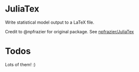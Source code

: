 # JuliaTex

<!-- [![Build Status](https://travis-ci.org/magerton/JuliaTex.jl.svg?branch=master)](https://travis-ci.org/magerton/JuliaTex.jl)

[![Coverage Status](https://coveralls.io/repos/magerton/JuliaTex.jl/badge.svg?branch=master&service=github)](https://coveralls.io/github/magerton/JuliaTex.jl?branch=master)

[![codecov.io](http://codecov.io/github/magerton/JuliaTex.jl/coverage.svg?branch=master)](http://codecov.io/github/magerton/JuliaTex.jl?branch=master) -->

Write statistical model output to a LaTeX file.

Credit to @npfrazier for original package. See [npfrazier/JuliaTex](https://github.com/npfrazier/JuliaTeX)

# Todos

Lots of them! :)

